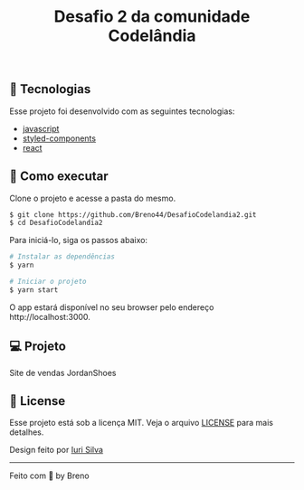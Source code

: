 <h1 align="center">
  Desafio 2 da comunidade Codelândia
</h1>

<br>

## 🧪 Tecnologias

Esse projeto foi desenvolvido com as seguintes tecnologias:

- [javascript](https://www.javascript.com/)
- [styled-components](https://styled-components.com/)
- [react](https://pt-br.reactjs.org/)

## 🚀 Como executar

Clone o projeto e acesse a pasta do mesmo.

```bash
$ git clone https://github.com/Breno44/DesafioCodelandia2.git
$ cd DesafioCodelandia2
```

Para iniciá-lo, siga os passos abaixo:

```bash
# Instalar as dependências
$ yarn

# Iniciar o projeto
$ yarn start
```

O app estará disponível no seu browser pelo endereço http://localhost:3000.

## 💻 Projeto

Site de vendas JordanShoes 

## 📝 License

Esse projeto está sob a licença MIT. Veja o arquivo [LICENSE](LICENSE.md) para mais detalhes.

Design feito por [Iuri Silva](https://github.com/iuricode)

---

Feito com 💜 by Breno
